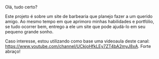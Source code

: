 Olá, tudo certo?

Este projeto é sobre um site de barbearia que planejo fazer a um querido amigo. Ao mesmo tempo em que aprimoro minhas habilidades e portfólio,
se tudo ocorrer bem, entrego a ele um site que pode ajudá-lo em seu pequeno grande sonho. 

Caso interesse, estou utilizando como base uma videoaula deste canal: https://www.youtube.com/channel/UCkjoHfkLEy7ZT4bA2myJ8xA.
Forte abraço!
